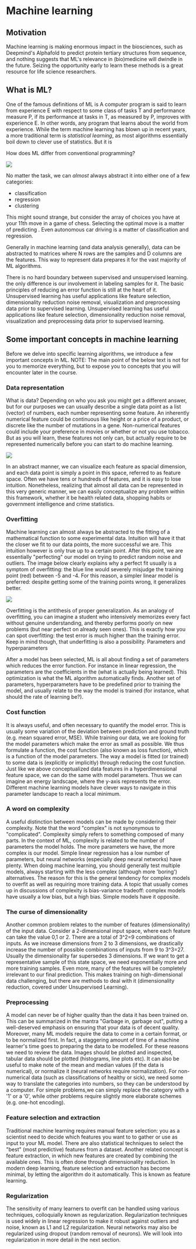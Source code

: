 # Machine learning


## Motivation
Machine learning is making enormous impact in the biosciences, such as Deepmind's Alphafold to predict protein tertiary structures from sequence, and nothing suggests that ML's relevance in (bio)medicine will dwindle in the future. Seizing the opportunity early to learn these methods is a great resource for life science researchers. 


## What is ML?
One of the famous definitions of ML is A computer program is said to learn from experience E with respect to some class of tasks T and performance measure P, if its performance at tasks in T, as measured by P, improves with experience E. In other words, any program that learns about the world from experience. While the term machine learning has blown up in recent years, a more traditional term is *statistical learning*, as most algorithms essentially boil down to clever use of statistics. But it is 

How does ML differ from conventional programming?

<img src="assets/ml_vs_programming.jpg" >


No matter the task, we can *almost* always abstract it into either one of a few categories: 
- classification
- regression
- clustering


This might sound strange, but consider the array of choices you have at your 11th move in a game of chess. Selecting the optimal move is a matter of predicting . Even autonomous car driving is a matter of classification and regression.



Generally in machine learning (and data analysis generally), data can be abstracted to matrices where N rows are the samples and D columns are the features. This way to represent data prepares it for the vast majority of ML algorithms.

 There is no hard boundary between supervised and unsupervised learning.
 the only difference is our involvement in labeling samples for it.
 The basic principles of reducing an error function is still at the heart of it.
 Unsupervised learning has useful applications like feature selection, dimensionality reduction
 noise removal, visualization and preprocessing data prior to supervised learning.
 Unsupervised learning has useful applications like feature selection, dimensionality reduction
 noise removal, visualization and preprocessing data prior to supervised learning.



## Some important concepts in machine learning

Before we delve into specific learning algorithms, we introduce a few important concepts in ML. NOTE: The main point of the below text is not for you to memorize everything, but to expose you to concepts that you will encounter later in the course.

### Data representation
What is data? Depending on who you ask you might get a different answer, but for our purposes we can usually describe a single data point as a list (vector) of numbers, each number representing some feature. An inherently numerical feature could be continuous like height or a price of a product, or discrete like the number of mutations in a gene. Non-numerical features could include  your preference in movies or whether or not you use tobacco. But as you will learn, these features not only can, but actually require to be represented numerically before you can start to do machine learning.


<img src="assets/feature_space.png">

In an abstract manner, we can visualize each feature as spacial dimension, and each data point is simply a point in this space,  referred to as feature space. Often we have tens or hundreds of features, and it is easy to lose intuition. Nonetheless, realizing that almost all data can be represented in this very generic manner, we can easily conceptualize any problem within this framework, whether it be health related data, shopping habits or government intelligence and crime statistics.


### Overfitting
Machine learning can almost always be abstracted to the fitting of a mathematical function to some experimental data. Intuition will have it that the closer we fit to our data points, the more successful we are. This intuition however is only true up to a certain point. After this point, we are essentially "perfecting" our model on trying to predict random noise and outliers. The image below clearly explains why a perfect fit usually is a symptom of overfitting: the blue line would severely misjudge the training point (red) between -5 and -4. For this reason, a simpler linear model is preferred: despite getting some of the training points wrong, it generalizes better.


<img src="assets/Overfitted_Data_Ghiles_CCBYSA4_0.png">

Overfitting is the antithesis of proper generalization. As an analogy of overfitting, you can imagine a student who intensively memorizes every fact without genuine understanding, and thereby performs poorly on new problems (but near perfect on already seen ones). This is exactly how you can spot overfitting: the test error is much higher than the training error. Keep in mind though, that underfitting is also a possibility.
Parameters and hyperparameters

After a model has been selected, ML is all about finding a set of parameters which reduces the error function. For instance in linear regression, the parameters are the coefficients in the (what is actually being learned). This optimization is what the ML algorithm automatically finds. Another set of parameters, hyperparameters have to be predefined prior to training the model, and usually relate to the way the model is trained (for instance, what should the rate of learning be?).

### Cost function
It is always useful, and often necessary to quantify the model error. This is usually some variation of the deviation between prediction and ground truth (e.g. mean squared error, MSE). While training our data, we are looking for the model parameters which make the error as small as possible. We thus formulate a function, the cost function (also known as loss function), which is a function of the model parameters. The way a model is fitted (or trained) to some data is (explicitly or implicitly) through reducing the cost function. Just like we above conceptualized data features in a hyperdimensional feature space, we can do the same with model parameters. Thus we can imagine an energy landscape, where the y-axis represents the error. Different machine learning models have clever ways to navigate in this parameter landscape to reach a local minimum.


### A word on complexity

A useful distinction between models can be made by considering their complexity. Note that the word "complex" is not synonymous to "complicated". Complexity simply refers to something composed of many parts. In the context of ML, complexity is related to the number of parameters the model holds. The more parameters we have, the more complex is our model. Simple linear regression has a low number of parameters, but neural networks (especially deep neural networks) have plenty. When doing machine learning, you should generally test multiple models, always starting with the less complex (although more 'boring') alternatives. The reason for this is the general tendency for complex models to overfit as well as requiring more training data. A topic that usually comes up in discussions of complexity is bias-variance tradeoff: complex models have usually a low bias, but a high bias. Simple models have it opposite.


### The curse of dimensionality

Another common problem relates to the number of features (dimensionality) of the input data. Consider a 2-dimensional input space, where each feature can take the value 0,1 or 2. There are a total of 3^2=9 combinations of inputs. As we increase dimensions from 2 to 3 dimensions, we drastically increase the number of possible combinations of inputs from 9 to 3^3=27. Usually the dimensionality far supersedes 3 dimensions. If we want to get a representative sample of this state space, we need exponentially more and more training samples. Even more, many of the features will be completely irrelevant to our final prediction. This makes training on high-dimensional data challenging, but there are methods to deal with it (dimensionality reduction, covered under Unsupervised Learning).


### Preprocessing

A model can never be of higher quality than the data it has been trained on. This can be summarized in the mantra "Garbage in, garbage out", putting a well-deserved emphasis on ensuring that your data is of decent quality. Moreover, many ML models require the data to come in a certain format, or to be normalized first. In fact, a staggering amount of time of a machine learner's time goes to preparing the data to be modelled. For these reasons we need to review the data. Images should be plotted and inspected, tabular data should be plotted (histograms, line plots etc). It can also be useful to make note of the mean and median values (if the data is numerical), or normalize it (neural networks require normalization). For non-numerical data (such as classifications of healthy or sick), we need some way to translate  the categories into numbers, so they can be understood by a computer. For simple problems,we can simply replace the category with a '1' or a '0', while other problems require slightly more elaborate schemes (e.g. one-hot encoding).


### Feature selection and extraction

Traditional machine learning requires manual feature selection: you as a scientist need to decide which features you want to to gather or use as input to your ML model. There are also statistical techniques to select the "best" (most predictive) features from a dataset. Another related concept is feature extraction, in which new features are created by combining the available ones. This is often done through dimensionality reduction. In modern deep learning, feature selection and extraction has become minimal, by letting the algorithm do it automatically. This is known as feature learning.

### Regularization

The sensitivity of many learners to overfit can be handled using various techniques, colloquially known as regularization. Regularization techniques is used widely in linear regression to make it robust against outliers and noise, known as L1 and L2 regularization. Neural networks may also be regularized using dropout (random removal of neurons). We will look into regularization in more detail in the next section.